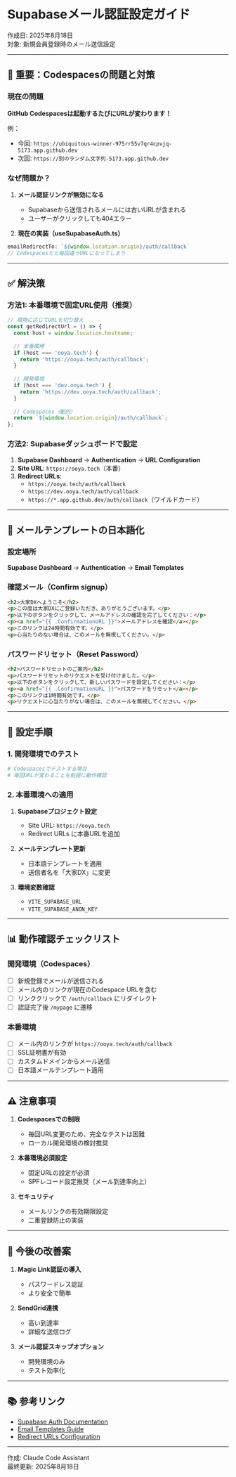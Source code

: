 # Supabaseメール認証設定ガイド

作成日: 2025年8月18日  
対象: 新規会員登録時のメール送信設定

---

## 🔴 重要：Codespacesの問題と対策

### 現在の問題

**GitHub Codespacesは起動するたびにURLが変わります！**

例：
- 今回: `https://ubiquitous-winner-975rr55v7qr4cpvjq-5173.app.github.dev`
- 次回: `https://別のランダム文字列-5173.app.github.dev`

### なぜ問題か？

1. **メール認証リンクが無効になる**
   - Supabaseから送信されるメールには古いURLが含まれる
   - ユーザーがクリックしても404エラー

2. **現在の実装（useSupabaseAuth.ts）**
```typescript
emailRedirectTo: `${window.location.origin}/auth/callback`
// Codespacesだと毎回違うURLになってしまう
```

---

## ✅ 解決策

### 方法1: 本番環境で固定URL使用（推奨）

```typescript
// 環境に応じてURLを切り替え
const getRedirectUrl = () => {
  const host = window.location.hostname;
  
  // 本番環境
  if (host === 'ooya.tech') {
    return 'https://ooya.tech/auth/callback';
  }
  
  // 開発環境
  if (host === 'dev.ooya.tech') {
    return 'https://dev.ooya.tech/auth/callback';
  }
  
  // Codespaces（動的）
  return `${window.location.origin}/auth/callback`;
};
```

### 方法2: Supabaseダッシュボードで設定

1. **Supabase Dashboard** → **Authentication** → **URL Configuration**
2. **Site URL**: `https://ooya.tech`（本番）
3. **Redirect URLs**: 
   - `https://ooya.tech/auth/callback`
   - `https://dev.ooya.tech/auth/callback`
   - `https://*.app.github.dev/auth/callback`（ワイルドカード）

---

## 📧 メールテンプレートの日本語化

### 設定場所
**Supabase Dashboard** → **Authentication** → **Email Templates**

### 確認メール（Confirm signup）

```html
<h2>大家DXへようこそ</h2>
<p>この度は大家DXにご登録いただき、ありがとうございます。</p>
<p>以下のボタンをクリックして、メールアドレスの確認を完了してください：</p>
<p><a href="{{ .ConfirmationURL }}">メールアドレスを確認</a></p>
<p>このリンクは24時間有効です。</p>
<p>心当たりのない場合は、このメールを無視してください。</p>
```

### パスワードリセット（Reset Password）

```html
<h2>パスワードリセットのご案内</h2>
<p>パスワードリセットのリクエストを受け付けました。</p>
<p>以下のボタンをクリックして、新しいパスワードを設定してください：</p>
<p><a href="{{ .ConfirmationURL }}">パスワードをリセット</a></p>
<p>このリンクは1時間有効です。</p>
<p>リクエストに心当たりがない場合は、このメールを無視してください。</p>
```

---

## 🔧 設定手順

### 1. 開発環境でのテスト

```bash
# Codespacesでテストする場合
# 毎回URLが変わることを前提に動作確認
```

### 2. 本番環境への適用

1. **Supabaseプロジェクト設定**
   - Site URL: `https://ooya.tech`
   - Redirect URLs に本番URLを追加

2. **メールテンプレート更新**
   - 日本語テンプレートを適用
   - 送信者名を「大家DX」に変更

3. **環境変数確認**
   - `VITE_SUPABASE_URL`
   - `VITE_SUPABASE_ANON_KEY`

---

## 📊 動作確認チェックリスト

### 開発環境（Codespaces）
- [ ] 新規登録でメールが送信される
- [ ] メール内のリンクが現在のCodespace URLを含む
- [ ] リンククリックで `/auth/callback` にリダイレクト
- [ ] 認証完了後 `/mypage` に遷移

### 本番環境
- [ ] メール内のリンクが `https://ooya.tech/auth/callback`
- [ ] SSL証明書が有効
- [ ] カスタムドメインからメール送信
- [ ] 日本語メールテンプレート適用

---

## ⚠️ 注意事項

1. **Codespacesでの制限**
   - 毎回URL変更のため、完全なテストは困難
   - ローカル開発環境の検討推奨

2. **本番環境必須設定**
   - 固定URLの設定が必須
   - SPFレコード設定推奨（メール到達率向上）

3. **セキュリティ**
   - メールリンクの有効期限設定
   - 二重登録防止の実装

---

## 🚀 今後の改善案

1. **Magic Link認証の導入**
   - パスワードレス認証
   - より安全で簡単

2. **SendGrid連携**
   - 高い到達率
   - 詳細な送信ログ

3. **メール認証スキップオプション**
   - 開発環境のみ
   - テスト効率化

---

## 📚 参考リンク

- [Supabase Auth Documentation](https://supabase.com/docs/guides/auth)
- [Email Templates Guide](https://supabase.com/docs/guides/auth/email-templates)
- [Redirect URLs Configuration](https://supabase.com/docs/guides/auth/redirect-urls)

---

作成: Claude Code Assistant  
最終更新: 2025年8月18日